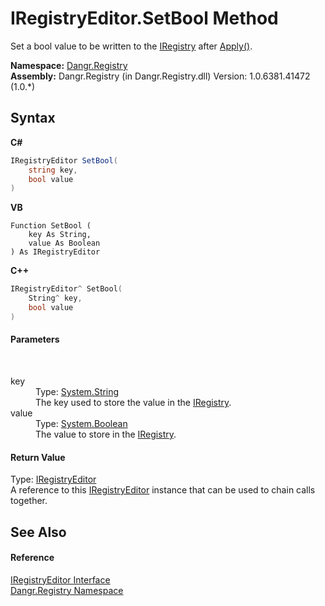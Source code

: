 # IRegistryEditor.SetBool Method 
 

Set a bool value to be written to the <a href="T_Dangr_Registry_IRegistry">IRegistry</a> after <a href="M_Dangr_Registry_IRegistryEditor_Apply">Apply()</a>.

**Namespace:**&nbsp;<a href="N_Dangr_Registry">Dangr.Registry</a><br />**Assembly:**&nbsp;Dangr.Registry (in Dangr.Registry.dll) Version: 1.0.6381.41472 (1.0.*)

## Syntax

**C#**<br />
``` C#
IRegistryEditor SetBool(
	string key,
	bool value
)
```

**VB**<br />
``` VB
Function SetBool ( 
	key As String,
	value As Boolean
) As IRegistryEditor
```

**C++**<br />
``` C++
IRegistryEditor^ SetBool(
	String^ key, 
	bool value
)
```


#### Parameters
&nbsp;<dl><dt>key</dt><dd>Type: <a href="http://msdn2.microsoft.com/en-us/library/s1wwdcbf" target="_blank">System.String</a><br />The key used to store the value in the <a href="T_Dangr_Registry_IRegistry">IRegistry</a>.</dd><dt>value</dt><dd>Type: <a href="http://msdn2.microsoft.com/en-us/library/a28wyd50" target="_blank">System.Boolean</a><br />The value to store in the <a href="T_Dangr_Registry_IRegistry">IRegistry</a>.</dd></dl>

#### Return Value
Type: <a href="T_Dangr_Registry_IRegistryEditor">IRegistryEditor</a><br />A reference to this <a href="T_Dangr_Registry_IRegistryEditor">IRegistryEditor</a> instance that can be used to chain calls together.

## See Also


#### Reference
<a href="T_Dangr_Registry_IRegistryEditor">IRegistryEditor Interface</a><br /><a href="N_Dangr_Registry">Dangr.Registry Namespace</a><br />